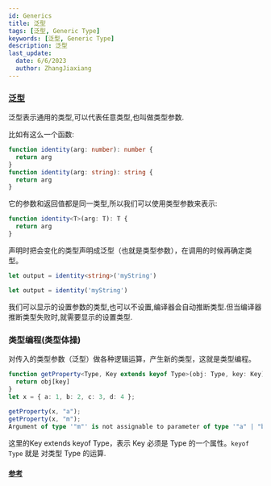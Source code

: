 ```yaml
---
id: Generics
title: 泛型
tags: [泛型, Generic Type]
keywords: [泛型, Generic Type]
description: 泛型
last_update:
  date: 6/6/2023
  author: ZhangJiaxiang
---
```


### [泛型](https://www.typescriptlang.org/docs/handbook/2/generics.html#working-with-generic-type-variables)

泛型表示通用的类型,可以代表任意类型,也叫做类型参数.

比如有这么一个函数:

```ts
function identity(arg: number): number {
  return arg
}
function identity(arg: string): string {
  return arg
}
```

它的参数和返回值都是同一类型,所以我们可以使用类型参数来表示:

```ts
function identity<T>(arg: T): T {
  return arg
}
```

声明时把会变化的类型声明成泛型（也就是类型参数），在调用的时候再确定类型。

```ts
let output = identity<string>('myString')

let output = identity('myString')
```

我们可以显示的设置参数的类型,也可以不设置,编译器会自动推断类型.但当编译器推断类型失败时,就需要显示的设置类型.

### 类型编程(类型体操)

对传入的类型参数（泛型）做各种逻辑运算，产生新的类型，这就是类型编程。

```ts
function getProperty<Type, Key extends keyof Type>(obj: Type, key: Key) {
  return obj[key]
}
let x = { a: 1, b: 2, c: 3, d: 4 };
 
getProperty(x, "a");
getProperty(x, "m");
Argument of type '"m"' is not assignable to parameter of type '"a" | "b" | "c" | "d"'.
```
这里的Key extends keyof Type，表示 Key 必须是 Type 的一个属性。`keyof Type` 就是 对类型 Type 的运算.


#### [参考](https://juejin.cn/book/7047524421182947366/section/7048477729880014880#heading-1)
